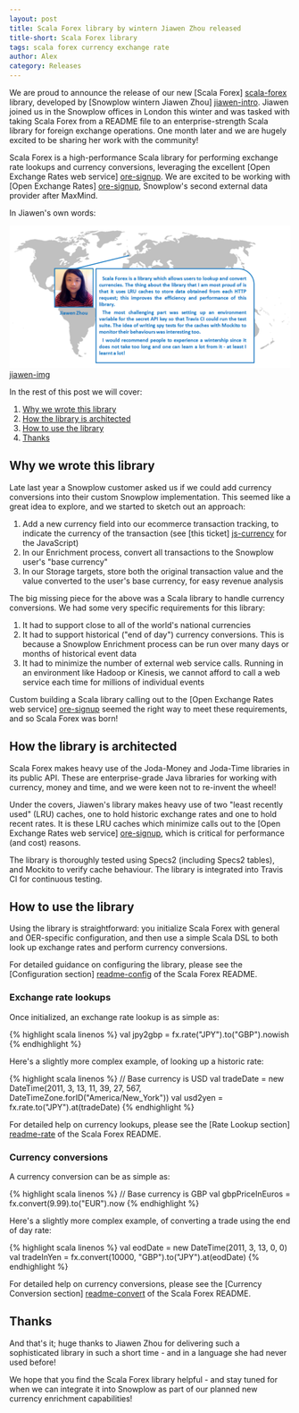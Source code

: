 ```yaml
---
layout: post
title: Scala Forex library by wintern Jiawen Zhou released
title-short: Scala Forex library
tags: scala forex currency exchange rate
author: Alex
category: Releases
---
```


We are proud to announce the release of our new [Scala Forex] [scala-forex] library, developed by [Snowplow wintern Jiawen Zhou] [jiawen-intro]. Jiawen joined us in the Snowplow offices in London this winter and was tasked with taking Scala Forex from a README file to an enterprise-strength Scala library for foreign exchange operations. One month later and we are hugely excited to be sharing her work with the community!

Scala Forex is a high-performance Scala library for performing exchange rate lookups and currency conversions, leveraging the excellent [Open Exchange Rates web service] [ore-signup]. We are excited to be working with [Open Exchange Rates] [ore-signup], Snowplow's second external data provider after MaxMind.

In Jiawen's own words:

![jiawen-img] [jiawen-img]

In the rest of this post we will cover:

1. [Why we wrote this library](/blog/2014/01/17/scala-forex-library-released/#rationale)
2. [How the library is architected](/blog/2014/01/17/scala-forex-library-released/#architecture)
3. [How to use the library](/blog/2014/01/17/scala-forex-library-released/#usage)
4. [Thanks](/blog/2014/01/17/scala-forex-library-released/#thanks)

<!--more-->

<div class="html">
<h2><a name="rationale">Why we wrote this library</a></h2>
</div>

Late last year a Snowplow customer asked us if we could add currency conversions into their custom Snowplow implementation. This seemed like a great idea to explore, and we started to sketch out an approach:

1. Add a new currency field into our ecommerce transaction tracking, to indicate the currency of the transaction (see [this ticket] [js-currency] for the JavaScript)
2. In our Enrichment process, convert all transactions to the Snowplow user's "base currency"
3. In our Storage targets, store both the original transaction value and the value converted to the user's base currency, for easy revenue analysis

The big missing piece for the above was a Scala library to handle currency conversions. We had some very specific requirements for this library:

1. It had to support close to all of the world's national currencies
2. It had to support historical ("end of day") currency conversions. This is because a Snowplow Enrichment process can be run over many days or months of historical event data
3. It had to minimize the number of external web service calls. Running in an environment like Hadoop or Kinesis, we cannot afford to call a web service each time for millions of individual events

Custom building a Scala library calling out to the [Open Exchange Rates web service] [ore-signup] seemed the right way to meet these requirements, and so Scala Forex was born!

<div class="html">
<h2><a name="architecture">How the library is architected</a></h2>
</div>

Scala Forex makes heavy use of the Joda-Money and Joda-Time libraries in its public API. These are enterprise-grade Java libraries for working with currency, money and time, and we were keen not to re-invent the wheel!

Under the covers, Jiawen's library makes heavy use of two "least recently used" (LRU) caches, one to hold historic exchange rates and one to hold recent rates. It is these LRU caches which minimize calls out to the [Open Exchange Rates web service] [ore-signup], which is critical for performance (and cost) reasons.

The library is thoroughly tested using Specs2 (including Specs2 tables), and Mockito to verify cache behaviour. The library is integrated into Travis CI for continuous testing.

<div class="html">
<h2><a name="usage">How to use the library</a></h2>
</div>

Using the library is straightforward: you initialize Scala Forex with general and OER-specific configuration, and then use a simple Scala DSL to both look up exchange rates and perform currency conversions.

For detailed guidance on configuring the library, please see the [Configuration section] [readme-config] of the Scala Forex README.

<div class="html">
<h3>Exchange rate lookups</h3>
</div>

Once initialized, an exchange rate lookup is as simple as:

{% highlight scala linenos %}
val jpy2gbp = fx.rate("JPY").to("GBP").nowish
{% endhighlight %}

Here's a slightly more complex example, of looking up a historic rate:

{% highlight scala linenos %}
// Base currency is USD
val tradeDate = new DateTime(2011, 3, 13, 11, 39, 27, 567, DateTimeZone.forID("America/New_York"))
val usd2yen = fx.rate.to("JPY").at(tradeDate)
{% endhighlight %}

For detailed help on currency lookups, please see the [Rate Lookup section] [readme-rate] of the Scala Forex README.

<div class="html">
<h3>Currency conversions</h3>
</div>

A currency conversion can be as simple as:

{% highlight scala linenos %}
// Base currency is GBP
val gbpPriceInEuros = fx.convert(9.99).to("EUR").now
{% endhighlight %}

Here's a slightly more complex example, of converting a trade using the end of day rate:

{% highlight scala linenos %}
val eodDate = new DateTime(2011, 3, 13, 0, 0)
val tradeInYen = fx.convert(10000, "GBP").to("JPY").at(eodDate)
{% endhighlight %}

For detailed help on currency conversions, please see the [Currency Conversion section] [readme-convert] of the Scala Forex README.

<div class="html">
<h2><a name="thanks">Thanks</a></h2>
</div>

And that's it; huge thanks to Jiawen Zhou for delivering such a sophisticated library in such a short time - and in a language she had never used before!

We hope that you find the Scala Forex library helpful - and stay tuned for when we can integrate it into Snowplow as part of our planned new currency enrichment capabilities!

[scala-forex]: https://github.com/snowplow/scala-forex
[ore-signup]: https://openexchangerates.org/signup?r=snowplow

[jiawen-intro]: /blog/2013/12/20/introducing-our-snowplow-winterns/
[jiawen-img]: /assets/img/blog/2014/01/jiawen-scala-forex.png

[js-currency]: https://github.com/snowplow/snowplow-javascript-tracker/issues/34

[readme-config]: https://github.com/snowplow/scala-forex#22-configuration
[readme-rate]: https://github.com/snowplow/scala-forex#31-rate-lookup
[readme-convert]: https://github.com/snowplow/scala-forex#32-currency-conversion
